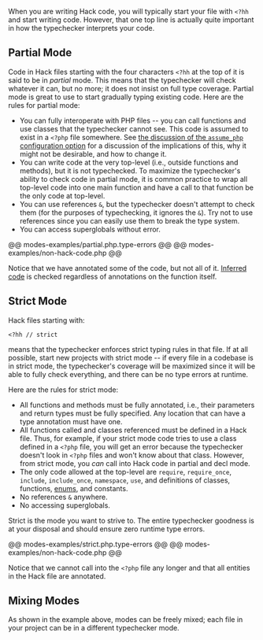 When you are writing Hack code, you will typically start your file with `<?hh` and start writing code. However, that one top line is actually quite important in how the typechecker interprets your code.

## Partial Mode

Code in Hack files starting with the four characters `<?hh` at the top of it is said to be in *partial* mode. This means that the typechecker will check whatever it can, but no more; it does not insist on full type coverage. Partial mode is great to use to start gradually typing existing code. Here are the rules for partial mode:

- You can fully interoperate with PHP files -- you can call functions and use classes that the typechecker cannot see. This code is assumed to exist in a `<?php` file somewhere. See [the discussion of the `assume_php` configuration option](setup.md#common-configuration-options__assume_php) for a discussion of the implications of this, why it might not be desirable, and how to change it.
- You can write code at the very top-level (i.e., outside functions and methods), but it is not typechecked. To maximize the typechecker's ability to check code in partial mode, it is common practice to wrap all top-level code into one main function and have a call to that function be the only code at top-level.
- You can use references `&`, but the typechecker doesn't attempt to check them (for the purposes of typechecking, it ignores the `&`). Try not to use references since you can easily use them to break the type system.
- You can access superglobals without error.

@@ modes-examples/partial.php.type-errors @@
@@ modes-examples/non-hack-code.php @@

Notice that we have annotated some of the code, but not all of it. [Inferred code](../types/inference.md) is checked regardless of annotations on the function itself.

## Strict Mode

Hack files starting with:

```
<?hh // strict
```

means that the typechecker enforces strict typing rules in that file. If at all possible, start new projects with strict mode -- if every file in a codebase is in strict mode, the typechecker's coverage will be maximized since it will be able to fully check everything, and there can be no type errors at runtime.

Here are the rules for strict mode:

- All functions and methods must be fully annotated, i.e., their parameters and return types must be fully specified. Any location that can have a type annotation must have one.
- All functions called and classes referenced must be defined in a Hack file. Thus, for example, if your strict mode code tries to use a class defined in a `<?php` file, you will get an error because the typechecker doesn't look in `<?php` files and won't know about that class. However, from strict mode, you *can* call into Hack code in partial and decl mode.
- The only code allowed at the top-level are `require`, `require_once`, `include`, `include_once`, `namespace`, `use`, and definitions of classes, functions, [enums](/hack/enums/introduction), and constants.
- No references `&` anywhere.
- No accessing superglobals.

Strict is the mode you want to strive to. The entire typechecker goodness is at your disposal and should ensure zero runtime type errors.

@@ modes-examples/strict.php.type-errors @@
@@ modes-examples/non-hack-code.php @@

Notice that we cannot call into the `<?php` file any longer and that all entities in the Hack file are annotated.

## Mixing Modes

As shown in the example above, modes can be freely mixed; each file in your project can be in a different typechecker mode.

